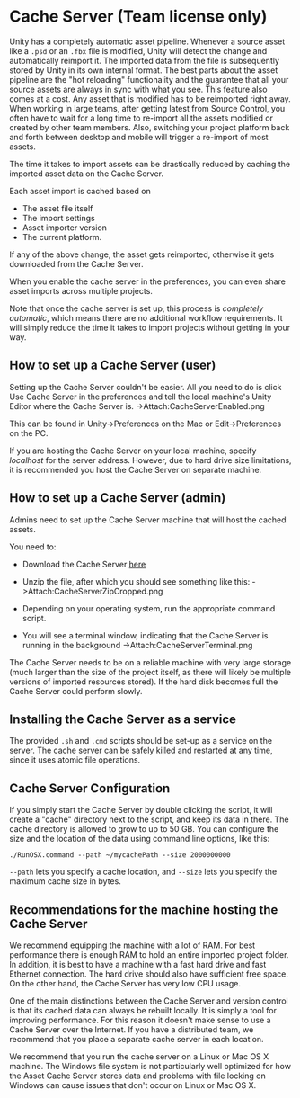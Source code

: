 Cache Server (Team license only)
================================


Unity has a completely automatic asset pipeline. Whenever a source asset like a `.psd` or an `.fbx` file is modified, Unity will detect the change and automatically reimport it. The imported data from the file is subsequently stored by Unity in its own internal format. The best parts about the asset pipeline are the "hot reloading" functionality and the guarantee that all your source assets are always in sync with what you see. This feature also comes at a cost. Any asset that is modified has to be reimported right away. When working in large teams, after getting latest from Source Control, you often have to wait for a long time to re-import all the assets modified or created by other team members. Also, switching your project platform back and forth between desktop and mobile will trigger a re-import of most assets. 

The time it takes to import assets can be drastically reduced by caching the imported asset data on the <span class=keyword>Cache Server</span>.

Each asset import is cached based on 
* The asset file itself
* The import settings
* Asset importer version
* The current platform.

If any of the above change, the asset gets reimported, otherwise it gets downloaded from the Cache Server.

When you enable the cache server in the preferences, you can even share asset imports across multiple projects.

Note that once the cache server is set up, this process is _completely automatic_, which means there are no additional workflow requirements. It will simply reduce the time it takes to import projects without getting in your way.

How to set up a <span class=keyword>Cache Server</span> (user)
--------------------------------------------------------------

Setting up the Cache Server couldn't be easier. All you need to do is click Use Cache Server in the preferences and tell the local machine's <span class=keyword>Unity Editor</span> where the <span class=keyword>Cache Server</span> is. 
->Attach:CacheServerEnabled.png

This can be found in <span class=menu>Unity->Preferences</span> on the Mac or <span class=menu>Edit->Preferences</span> on the PC. 

If you are hosting the Cache Server on your local machine, specify _localhost_ for the server address. However, due to hard drive size limitations, it is recommended you host the Cache Server on separate machine. 

How to set up a <span class=keyword>Cache Server</span> (admin)
---------------------------------------------------------------

Admins need to set up the <span class=keyword>Cache Server</span> machine that will host the cached assets. 

You need to:
* Download the Cache Server [here](http://netstorage.unity3d.com/unity/cacheserver.zip)
* Unzip the file, after which you should see something like this:
->Attach:CacheServerZipCropped.png

* Depending on your operating system, run the appropriate command script.
* You will see a terminal window, indicating that the Cache Server is running in the background
->Attach:CacheServerTerminal.png

The <span class=keyword>Cache Server</span> needs to be on a reliable machine with very large storage (much larger than the size of the project itself, as there will likely be multiple versions of imported resources stored). If the hard disk becomes full the <span class=keyword>Cache Server</span> could perform slowly.

Installing the Cache Server as a service
----------------------------------------


The provided `.sh` and `.cmd` scripts should be set-up as a service on the server.
The cache server can be safely killed and restarted at any time, since it uses atomic file operations.

Cache Server Configuration
--------------------------


If you simply start the Cache Server by double clicking the script, it will create a "cache" directory next to the script, and keep its data in there. The cache directory is allowed to grow to up to 50 GB. You can configure the size and the location of the data using command line options, like this:

`./RunOSX.command --path ~/mycachePath --size 2000000000`

`--path` lets you specify a cache location, and `--size` lets you specify the maximum cache size in bytes.

Recommendations for the machine hosting the Cache Server
--------------------------------------------------------


We recommend equipping the machine with a lot of RAM. For best performance there is enough RAM to hold an entire imported project folder. In addition, it is best to have a machine with a fast hard drive and fast Ethernet connection. The hard drive should also have sufficient free space. On the other hand, the Cache Server has very low CPU usage.

One of the main distinctions between the Cache Server and version control is that its cached data can always be rebuilt locally. It is simply a tool for improving performance. For this reason it doesn't make sense to use a Cache Server over the Internet. If you have a distributed team, we recommend that you place a separate cache server in each location.

We recommend that you run the cache server on a Linux or Mac OS X machine. The Windows file system is not particularly well optimized for how the Asset Cache Server stores data and problems with file locking on Windows can cause issues that don't occur on Linux or Mac OS X.


